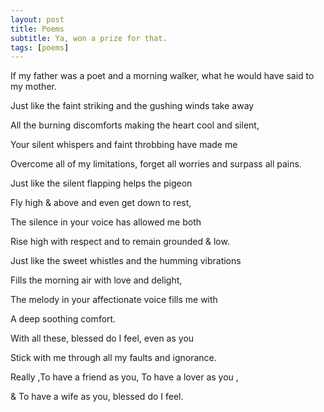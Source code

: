 ```yaml
---
layout: post
title: Poems
subtitle: Ya, won a prize for that.
tags: [poems]
---
```

If my father was a poet and a morning walker, what he would have said to my mother.


Just like the faint striking and the gushing winds take away

All the burning discomforts making the heart cool and silent,

Your silent whispers and faint throbbing have made me

Overcome all of my limitations, forget all worries and surpass all pains.


Just like the silent flapping helps the pigeon

Fly high & above and even get down to rest,

The silence in your voice has allowed me both

Rise high with respect and to remain grounded & low.


Just like the sweet whistles and the humming vibrations

Fills the morning air with love and delight,

The melody in your affectionate voice fills me with

A deep soothing comfort.


With all these, blessed do I feel, even as you 

Stick with me through all my faults and ignorance.

Really ,To have a friend as you, To have a lover as you , 

& To have a wife as you, blessed do I feel.
